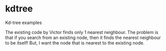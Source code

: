 # kdtree
Kd-tree examples

The existing code by Victor finds only 1 nearest neighbour.  The problem is that if you search from an existing node, then it finds the nearest neighbour to be itself!  But, I want the node that is nearest to the existing node.
